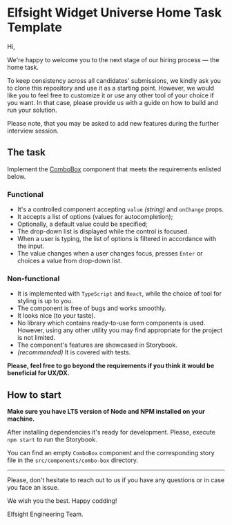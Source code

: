 # Elfsight Widget Universe Home Task Template

Hi,

We're happy to welcome you to the next stage of our hiring process — the home task.

To keep consistency across all candidates' submissions, we kindly ask you to clone this repository and use it as a starting point. However, we would like you to feel free to customize it or use any other tool of your choice if you want. In that case, please provide us with a guide on how to build and run your solution.

Please note, that you may be asked to add new features during the further interview session.

## The task

Implement the [ComboBox](https://en.wikipedia.org/wiki/Combo_box) component that meets the requirements enlisted below.

### Functional

- It's a controlled component accepting `value` _(string)_ and `onChange` props.
- It accepts a list of options (values for autocompletion);
- Optionally, a default value could be specified;
- The drop-down list is displayed while the control is focused.
- When a user is typing, the list of options is filtered in accordance with the input.
- The value changes when a user changes focus, presses `Enter` or choices a value from drop-down list.

### Non-functional

- It is implemented with `TypeScript` and `React`, while the choice of tool for styling is up to you.
- The component is free of bugs and works smoothly.
- It looks nice (to your taste).
- No library which contains ready-to-use form components is used. However, using any other utility you may find appropriate for the project is not limited.
- The component's features are showcased in Storybook.
- _(recommended)_ It is covered with tests.

**Please, feel free to go beyond the requirements if you think it would be beneficial for UX/DX.**

## How to start

**Make sure you have LTS version of Node and NPM installed on your machine.**

After installing dependencies it's ready for development. Please, execute `npm start` to run the Storybook.

You can find an empty `ComboBox` component and the corresponding story file in the `src/components/combo-box` directory.

---

Please, don't hesitate to reach out to us if you have any questions or in case you face an issue.

We wish you the best. Happy codding!

Elfsight Engineering Team.
